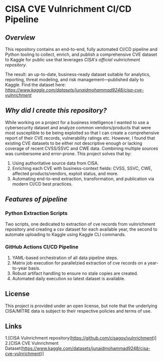 # **CISA CVE Vulnrichment CI/CD Pipeline**
## _Overview_
This repository contains an end-to-end, fully automated CI/CD pipeline and Python tooling to collect, enrich, and publish a comprehensive CVE dataset to Kaggle for public use that leverages _CISA's official vulnrichment repository_.

The result: an up-to-date, business-ready dataset suitable for analytics, reporting, threat modeling, and risk management—published daily to Kaggle.
Find the dataset here: _https://www.kaggle.com/datasets/junaidmohammad9248/cisa-cve-vulnrichment_


## _Why did I create this repository?_
While working on a project for a business intelligence I wanted to use a cybersecurity dataset and analyze common vendors/products that were most susceptible to be being exploited so that I can create a comprehensive report of their CVE records, vulnerability ratings etc. However, I found that existing CVE datasets to be either not descriptive enough or lacking coverage of recent CVSS/SSVC and CWE data. Combining multiple sources was cumbersome and error-prone. This project solves that by:

1. Using authoritative source data from CISA.
2. Enriching each CVE with business-context fields: CVSS, SSVC, CWE, affected products/vendors, exploit status, and more.
3. Automating end-to-end extraction, transformation, and publication via modern CI/CD best practices.

## _Features of pipeline_
### Python Extraction Scripts
Two scripts, one dedicated to extraction of cve records from vulnrichment repository and creating a csv dataset for each available year, the second to automate uploading to Kaggle using Kaggle CLI commands.

### GitHub Actions CI/CD Pipeline
1. YAML-based orchestration of all data pipeline steps.
2. Matrix job execution for parallelzied extraction of cve records on a year-to-year basis.
3. Robust artifact handling to ensure no stale copies are created.
4. Automated daily execution so latest dataset is available.

## License
This project is provided under an open license, but note that the underlying CISA/MITRE data is subject to their respective policies and terms of use.

## Links
1.[CISA Vulnrichment repository(https://github.com/cisagov/vulnrichment)]  
2.[CISA CVE Vulnrichment Dataset(https://www.kaggle.com/datasets/junaidmohammad9248/cisa-cve-vulnrichment)]
